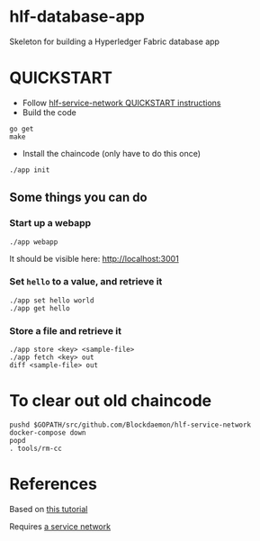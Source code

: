 # hlf-database-app
Skeleton for building a Hyperledger Fabric database app

# QUICKSTART

* Follow [hlf-service-network QUICKSTART instructions](https://github.com/Blockdaemon/hlf-service-network/blob/master/README.md#quickstart)
* Build the code
```
go get
make
```

* Install the chaincode (only have to do this once)
```
./app init
```

## Some things you can do
### Start up a webapp
```
./app webapp
```
It should be visible here: [http://localhost:3001](http://localhost:3001/)

### Set `hello` to a value, and retrieve it
```
./app set hello world
./app get hello
```

### Store a file and retrieve it
```
./app store <key> <sample-file>
./app fetch <key> out
diff <sample-file> out
```

# To clear out old chaincode
```
pushd $GOPATH/src/github.com/Blockdaemon/hlf-service-network
docker-compose down
popd
. tools/rm-cc
```

# References
Based on [this tutorial](https://chainhero.io/2018/03/tutorial-build-blockchain-app-2/)

Requires [a service network](https://github.com/Blockdaemon/hlf-service-network)
